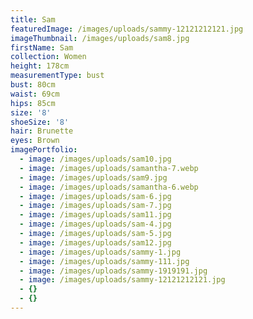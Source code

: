 ```yaml
---
title: Sam
featuredImage: /images/uploads/sammy-12121212121.jpg
imageThumbnail: /images/uploads/sam8.jpg
firstName: Sam
collection: Women
height: 178cm
measurementType: bust
bust: 80cm
waist: 69cm
hips: 85cm
size: '8'
shoeSize: '8'
hair: Brunette
eyes: Brown
imagePortfolio:
  - image: /images/uploads/sam10.jpg
  - image: /images/uploads/samantha-7.webp
  - image: /images/uploads/sam9.jpg
  - image: /images/uploads/samantha-6.webp
  - image: /images/uploads/sam-6.jpg
  - image: /images/uploads/sam-7.jpg
  - image: /images/uploads/sam11.jpg
  - image: /images/uploads/sam-4.jpg
  - image: /images/uploads/sam-5.jpg
  - image: /images/uploads/sam12.jpg
  - image: /images/uploads/sammy-1.jpg
  - image: /images/uploads/sammy-111.jpg
  - image: /images/uploads/sammy-1919191.jpg
  - image: /images/uploads/sammy-12121212121.jpg
  - {}
  - {}
---
```


